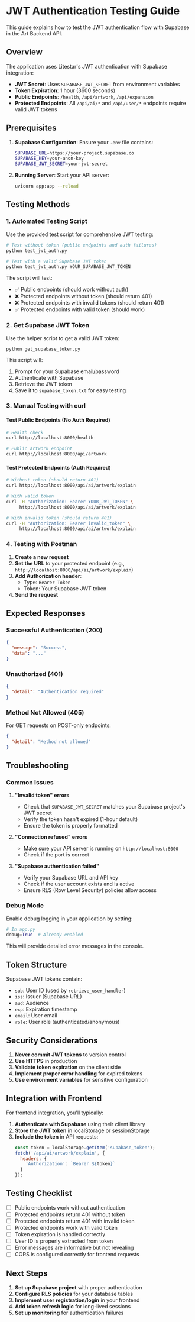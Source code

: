 # JWT Authentication Testing Guide

This guide explains how to test the JWT authentication flow with Supabase in the Art Backend API.

## Overview

The application uses Litestar's JWT authentication with Supabase integration:

- **JWT Secret**: Uses `SUPABASE_JWT_SECRET` from environment variables
- **Token Expiration**: 1 hour (3600 seconds)
- **Public Endpoints**: `/health`, `/api/artwork`, `/api/expansion`
- **Protected Endpoints**: All `/api/ai/*` and `/api/user/*` endpoints require valid JWT tokens

## Prerequisites

1. **Supabase Configuration**: Ensure your `.env` file contains:
   ```bash
   SUPABASE_URL=https://your-project.supabase.co
   SUPABASE_KEY=your-anon-key
   SUPABASE_JWT_SECRET=your-jwt-secret
   ```

2. **Running Server**: Start your API server:
   ```bash
   uvicorn app:app --reload
   ```

## Testing Methods

### 1. Automated Testing Script

Use the provided test script for comprehensive JWT testing:

```bash
# Test without token (public endpoints and auth failures)
python test_jwt_auth.py

# Test with a valid Supabase JWT token
python test_jwt_auth.py YOUR_SUPABASE_JWT_TOKEN
```

The script will test:
- ✅ Public endpoints (should work without auth)
- ❌ Protected endpoints without token (should return 401)
- ❌ Protected endpoints with invalid tokens (should return 401)
- ✅ Protected endpoints with valid token (should work)

### 2. Get Supabase JWT Token

Use the helper script to get a valid JWT token:

```bash
python get_supabase_token.py
```

This script will:
1. Prompt for your Supabase email/password
2. Authenticate with Supabase
3. Retrieve the JWT token
4. Save it to `supabase_token.txt` for easy testing

### 3. Manual Testing with curl

#### Test Public Endpoints (No Auth Required)
```bash
# Health check
curl http://localhost:8000/health

# Public artwork endpoint
curl http://localhost:8000/api/artwork
```

#### Test Protected Endpoints (Auth Required)
```bash
# Without token (should return 401)
curl http://localhost:8000/api/ai/artwork/explain

# With valid token
curl -H "Authorization: Bearer YOUR_JWT_TOKEN" \
     http://localhost:8000/api/ai/artwork/explain

# With invalid token (should return 401)
curl -H "Authorization: Bearer invalid_token" \
     http://localhost:8000/api/ai/artwork/explain
```

### 4. Testing with Postman

1. **Create a new request**
2. **Set the URL** to your protected endpoint (e.g., `http://localhost:8000/api/ai/artwork/explain`)
3. **Add Authorization header**:
   - Type: `Bearer Token`
   - Token: Your Supabase JWT token
4. **Send the request**

## Expected Responses

### Successful Authentication (200)
```json
{
  "message": "Success",
  "data": "..."
}
```

### Unauthorized (401)
```json
{
  "detail": "Authentication required"
}
```

### Method Not Allowed (405)
For GET requests on POST-only endpoints:
```json
{
  "detail": "Method not allowed"
}
```

## Troubleshooting

### Common Issues

1. **"Invalid token" errors**
   - Check that `SUPABASE_JWT_SECRET` matches your Supabase project's JWT secret
   - Verify the token hasn't expired (1-hour default)
   - Ensure the token is properly formatted

2. **"Connection refused" errors**
   - Make sure your API server is running on `http://localhost:8000`
   - Check if the port is correct

3. **"Supabase authentication failed"**
   - Verify your Supabase URL and API key
   - Check if the user account exists and is active
   - Ensure RLS (Row Level Security) policies allow access

### Debug Mode

Enable debug logging in your application by setting:
```python
# In app.py
debug=True  # Already enabled
```

This will provide detailed error messages in the console.

## Token Structure

Supabase JWT tokens contain:
- `sub`: User ID (used by `retrieve_user_handler`)
- `iss`: Issuer (Supabase URL)
- `aud`: Audience
- `exp`: Expiration timestamp
- `email`: User email
- `role`: User role (authenticated/anonymous)

## Security Considerations

1. **Never commit JWT tokens** to version control
2. **Use HTTPS** in production
3. **Validate token expiration** on the client side
4. **Implement proper error handling** for expired tokens
5. **Use environment variables** for sensitive configuration

## Integration with Frontend

For frontend integration, you'll typically:

1. **Authenticate with Supabase** using their client library
2. **Store the JWT token** in localStorage or sessionStorage
3. **Include the token** in API requests:
   ```javascript
   const token = localStorage.getItem('supabase_token');
   fetch('/api/ai/artwork/explain', {
     headers: {
       'Authorization': `Bearer ${token}`
     }
   });
   ```

## Testing Checklist

- [ ] Public endpoints work without authentication
- [ ] Protected endpoints return 401 without token
- [ ] Protected endpoints return 401 with invalid token
- [ ] Protected endpoints work with valid token
- [ ] Token expiration is handled correctly
- [ ] User ID is properly extracted from token
- [ ] Error messages are informative but not revealing
- [ ] CORS is configured correctly for frontend requests

## Next Steps

1. **Set up Supabase project** with proper authentication
2. **Configure RLS policies** for your database tables
3. **Implement user registration/login** in your frontend
4. **Add token refresh logic** for long-lived sessions
5. **Set up monitoring** for authentication failures
